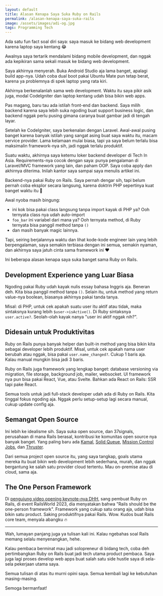 ```yaml
---
layout: default
title: Alasan Kenapa Saya Suka Ruby on Rails
permalink: /alasan-kenapa-saya-suka-rails
image: /assets/images/adi-og.jpg
tags: Programming Tech
---
```


Ada satu fun fact soal diri saya: saya masuk ke bidang web development karena laptop saya kentang 😂

Awalnya saya tertarik mendalami bidang mobile development, dan nggak ada kepikiran sama sekali masuk ke bidang web development.

Saya akhirnya menyerah. Buka Android Studio aja lama banget, apalagi build app-nya. Udah coba dual boot pakai Ubuntu Mate pun tetap berat, karena ya problemnya di spek laptop yang rata kiri.

Akhirnya berkenalanlah sama web development. Waktu itu saya pikir asik juga, modal CodeIgniter dan laptop kentang udah bisa bikin web apps.

Pas magang, baru tau ada istilah front-end dan backend. Saya milih backend karena saya lebih suka ngoding buat support business logic, dan backend nggak perlu pusing gimana caranya buat gambar jadi di tengah layar.

Setelah ke CodeIgniter, saya berkenalan dengan Laravel. Awal-awal pusing banget karena banyak istilah yang sangat asing buat saya waktu itu, macam service provider. Lama kelamaan mulai biasa, tapi ya saya belum terlalu bisa maksimalin framework-nya sih, jadi nggak terlalu produktif.

Suatu waktu, akhirnya saya ketemu loker backend developer di Tech In Asia. Requirements-nya cocok dengan saya: punya pengalaman di Laravel/MVC framework yang lain, dan paham OOP. Saya coba apply dan akhirnya diterima. Inilah kantor saya sampai saya menulis artikel ini.

Backend-nya pakai Ruby on Rails. Saya pernah dengar sih, tapi belum pernah coba eksplor secara langsung, karena doktrin PHP sepertinya kuat banget waktu itu 🤣

Awal nyoba masih bingung:
- ini kok bisa pakai class langsung tanpa import kayak di PHP ya? Ooh ternyata class nya udah auto-import
- `foo_bar` ini variabel dari mana ya? Ooh ternyata method, di Ruby ternyata bisa panggil method tanpa `()`
- dan masih banyak magic lainnya.

Tapi, seiring berjalannya waktu dan lihat kode-kode engineer lain yang lebih berpengalaman, saya semakin terbiasa dengan ini semua, semakin nyaman, dan akhirnya saya jatuh cinta sama framework ini ❤️

Ini beberapa alasan kenapa saya suka banget sama Ruby on Rails.

## Development Experience yang Luar Biasa

Ngoding pakai Ruby udah kayak nulis essay bahasa Inggris aja. Beneran deh. Kita bisa panggil method tanpa `()`. Selain itu, untuk method yang return value-nya boolean, biasanya akhirnya pakai tanda tanya.

Misal: di PHP, untuk cek apakah suatu user itu aktif atau tidak, maka sintaksnya kurang lebih `$user->isActive()`. Di Ruby sintaksnya `user.active?`. Seolah-olah kayak nanya "user ini aktif nggak nih?".

## Didesain untuk Produktivitas

Ruby on Rails punya banyak helper dan built-in method yang bisa bikin kita sebagai developer lebih produktif. Misal, untuk cek apakah nama user berubah atau nggak, bisa pakai `user.name_changed?`. Cukup 1 baris aja. Kalau manual mungkin bisa jadi 3 baris.

Ruby on Rails juga framework yang lengkap banget: database versioning via migration, file storage, background job, mailer, websocket. UI framework nya pun bisa pakai React, Vue, atau Svelte. Bahkan ada React on Rails: SSR tapi pake React.

Semua tools untuk jadi full-stack developer udah ada di Ruby on Rails. Kita tinggal fokus ngoding aja. Nggak perlu setup-setup lagi secara manual, cukup update config aja.

## Semangat Open Source

Ini lebih ke idealisme sih. Saya suka open source, dan 37signals, perusahaan di mana Rails berasal, kontribusi ke komunitas open source nya banyak banget. Yang paling baru ada [Kamal](https://github.com/basecamp/kamal), [Solid Queue](https://github.com/rails/solid_queue), [Mission Control Jobs](https://github.com/rails/mission_control-jobs), dan [Thruster](https://github.com/basecamp/thruster).

Dari semua project open source itu, yang saya tangkap, goals utama mereka itu buat bikin web development lebih sederhana, murah, dan nggak bergantung ke salah satu provider cloud tertentu. Mau on-premise atau di cloud, sama aja.

## The One Person Framework

Di [pengujung video opening keynote-nya DHH](https://youtu.be/iqXjGiQ_D-A?t=3686), sang pembuat Ruby on Rails, di event RailsWorld 2023, dia menyatakan bahwa "Rails should be the one-person framework". Framework yang cukup satu orang aja, udah bisa bikin satu product. Saking produktifnya pakai Rails. Wow. Kudos buat Rails core team, menyala abangku 🔥

***

Wah, lumayan panjang juga ya tulisan kali ini. Kalau ngebahas soal Rails memang selalu menyenangkan, hehe.

Kalau pembaca berminat mau jadi solopreneur di bidang tech, coba deh pertimbangkan Ruby on Rails buat jadi tech utama product pembaca. Saya juga lagi proses develop web apps buat salah satu side hustle saya di sela-sela pekerjaan utama saya.

Semua tulisan di atas itu murni opini saya. Semua kembali lagi ke kebutuhan masing-masing.

Semoga bermanfaat!

